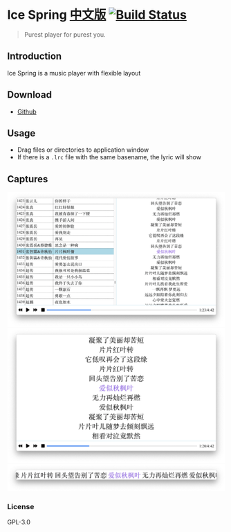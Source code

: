 # Ice Spring [中文版](README-zh_CN.md) [![Build Status](https://travis-ci.org/baijifeilong/ice-spring.svg?branch=master)](https://travis-ci.org/baijifeilong/ice-spring)

> Purest player for purest you.

## Introduction

Ice Spring is a music player with flexible layout

## Download

- [Github](https://github.com/baijifeilong/ice-spring/releases)

## Usage

- Drag files or directories to application window
- If there is a `.lrc` file with the same basename, the lyric will show

## Captures

![Main layout](https://raw.githubusercontent.com/baijifeilong/resources/master/ice-spring/ice-spring.png)
![Lyric layout](https://raw.githubusercontent.com/baijifeilong/resources/master/ice-spring/ice-spring-2.png)
![Lyric layout 2](https://raw.githubusercontent.com/baijifeilong/resources/master/ice-spring/ice-spring-3.png)

### License

GPL-3.0
